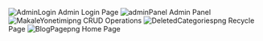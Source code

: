![AdminLogin](https://github.com/altinbarin/BlogProjesi/assets/139159483/bfb9a170-8292-41d9-8fe3-b9737f63df5a)
  Admin Login Page
![adminPanel](https://github.com/altinbarin/BlogProjesi/assets/139159483/41afe2c2-9237-4ef9-856d-1fe74c14d07e)
Admin Panel
![MakaleYonetimipng](https://github.com/altinbarin/BlogProjesi/assets/139159483/4f5c2f82-8b3f-4133-8b48-536608c1b95d)
CRUD Operations
![DeletedCategoriespng](https://github.com/altinbarin/BlogProjesi/assets/139159483/e8b4fea2-f297-4185-a63c-4f2c34658bfe)
Recycle Page
![BlogPagepng](https://github.com/altinbarin/BlogProjesi/assets/139159483/39f0e89f-a262-4e4b-b491-c183d4fdf111)
Home Page
